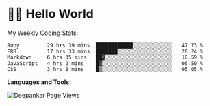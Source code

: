 # 👋🏽 Hello World 

<!--![Deepankar's github stats](https://github-readme-stats.vercel.app/api?username=Deep-Codes&count_private=true&show_icons=true&theme=radical)-->
My Weekly Coding Stats:

<!--START_SECTION:waka-->
```text
Ruby         29 hrs 39 mins  ████████████░░░░░░░░░░░░░   47.73 % 
ERB          17 hrs 33 mins  ███████░░░░░░░░░░░░░░░░░░   28.24 % 
Markdown     6 hrs 35 mins   ██▓░░░░░░░░░░░░░░░░░░░░░░   10.59 % 
JavaScript   4 hrs 2 mins    █▓░░░░░░░░░░░░░░░░░░░░░░░   06.50 % 
CSS          3 hrs 8 mins    █▒░░░░░░░░░░░░░░░░░░░░░░░   05.05 % 
```
<!--END_SECTION:waka-->

**Languages and Tools:**



<p align="left"> <img src="https://komarev.com/ghpvc/?username=Deep-Codes&label=Views&color=blue&style=plastic" alt="Deepankar Page Views" /> </p>
